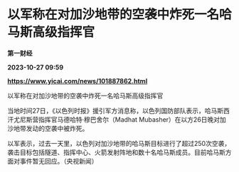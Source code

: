 # 以军称在对加沙地带的空袭中炸死一名哈马斯高级指挥官
**第一财经**

**2023-10-27 09:59**

**https://www.yicai.com/news/101887862.html**

以军称在对加沙地带的空袭中炸死一名哈马斯高级指挥官

当地时间27日，《以色列时报》援引军方消息称，以色列国防部队表示，哈马斯西汗尤尼斯营指挥官马德哈特·穆巴舍尔（Madhat Mubasher）在以方26日晚对加沙地带发动的空袭中被炸死。  
  
以军表示，过去一天里，以色列对加沙地带的哈马斯目标进行了超过250次空袭，袭击目标包括隧道、指挥中心、火箭发射阵地和数十名哈马斯成员。目前哈马斯方面对事件暂无回应。（央视新闻）